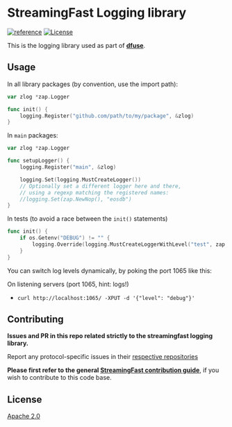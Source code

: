 # StreamingFast Logging library
[![reference](https://img.shields.io/badge/godoc-reference-5272B4.svg?style=flat-square)](https://pkg.go.dev/github.com/streamingfast/logging)
[![License](https://img.shields.io/badge/License-Apache%202.0-blue.svg)](https://opensource.org/licenses/Apache-2.0)

This is the logging library used as part of **[dfuse](https://github.com/dfuse-io/dfuse)**.


## Usage

In all library packages (by convention, use the import path):

```go
var zlog *zap.Logger

func init() {
	logging.Register("github.com/path/to/my/package", &zlog)
}
```

In `main` packages:

```go
var zlog *zap.Logger

func setupLogger() {
	logging.Register("main", &zlog)

	logging.Set(logging.MustCreateLogger())
	// Optionally set a different logger here and there,
	// using a regexp matching the registered names:
	//logging.Set(zap.NewNop(), "eosdb")
}
```

In tests (to avoid a race between the `init()` statements)

```go
func init() {
	if os.Getenv("DEBUG") != "" {
		logging.Override(logging.MustCreateLoggerWithLevel("test", zap.NewAtomicLevelAt(zap.DebugLevel)), ""))
	}
}
```

You can switch log levels dynamically, by poking the port 1065 like this:

On listening servers (port 1065, hint: logs!)


* `curl http://localhost:1065/ -XPUT -d '{"level": "debug"}'`


## Contributing

**Issues and PR in this repo related strictly to the streamingfast logging library.**

Report any protocol-specific issues in their
[respective repositories](https://github.com/streamingfast/streamingfast#protocols)

**Please first refer to the general
[StreamingFast contribution guide](https://github.com/streamingfast/streamingfast/blob/master/CONTRIBUTING.md)**,
if you wish to contribute to this code base.

## License

[Apache 2.0](LICENSE)
